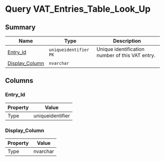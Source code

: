 # Query VAT_Entries_Table_Look_Up


## Summary

| Name | Type | Description |
| - | - | --- |
|[Entry_Id](#entry_id)|`uniqueidentifier` `PK`|Unique identification number of this VAT entry.|
|[Display_Column](#display_column)|`nvarchar` ||

## Columns

### Entry_Id

| Property | Value |
| - | - |
|Type|uniqueidentifier|

### Display_Column

| Property | Value |
| - | - |
|Type|nvarchar|


